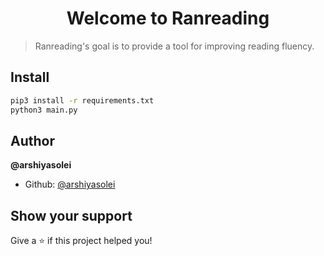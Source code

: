 <h1 align="center">Welcome to Ranreading</h1>
<p>
</p>

> Ranreading's goal is to provide a tool for improving reading fluency.

## Install

```sh
pip3 install -r requirements.txt
python3 main.py
```

## Author

**@arshiyasolei**

* Github: [@arshiyasolei](https://github.com/arshiyasolei)

## Show your support

Give a ⭐️ if this project helped you!

